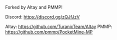 Forked by Altay and PMMP!

 Discord: https://discord.gg/zQJfJzV

 Altay: https://github.com/TuranicTeam/Altay
PMMP: https://github.com/pmmp/PocketMine-MP
